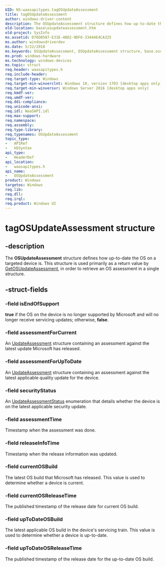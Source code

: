 ```yaml
---
UID: NS:waasapitypes.tagOSUpdateAssessment
title: tagOSUpdateAssessment
author: windows-driver-content
description: The OSUpdateAssessment structure defines how up-to-date the OS on a targeted device is.
old-location: base\osupdateassessment.htm
old-project: SysInfo
ms.assetid: D76D0587-E31E-48D2-9DF6-33444E4CA325
ms.author: windowsdriverdev
ms.date: 5/22/2018
ms.keywords: OSUpdateAssessment, OSUpdateAssessment structure, base.osupdateassessment, tagOSUpdateAssessment, waasapitypes/OSUpdateAssessment
ms.prod: windows-hardware
ms.technology: windows-devices
ms.topic: struct
req.header: waasapitypes.h
req.include-header: 
req.target-type: Windows
req.target-min-winverclnt: Windows 10, version 1703 [desktop apps only]
req.target-min-winversvr: Windows Server 2016 [desktop apps only]
req.kmdf-ver: 
req.umdf-ver: 
req.ddi-compliance: 
req.unicode-ansi: 
req.idl: WaaSAPI.idl
req.max-support: 
req.namespace: 
req.assembly: 
req.type-library: 
req.typenames: OSUpdateAssessment
topic_type:
-	APIRef
-	kbSyntax
api_type:
-	HeaderDef
api_location:
-	waasapitypes.h
api_name:
-	OSUpdateAssessment
product: Windows
targetos: Windows
req.lib: 
req.dll: 
req.irql: 
req.product: Windows UI
---
```


# tagOSUpdateAssessment structure


## -description


The <b>OSUpdateAssessment</b> structure defines how up-to-date the OS on a targeted device is. This structure is used primarily as a return value by <a href="https://msdn.microsoft.com/3123362E-6A1C-49BD-BE9C-0B8506EA944B">GetOSUpdateAssessment</a>, in order to retrieve an OS assessment in a single structure. 


## -struct-fields




### -field isEndOfSupport

<b>true</b> if the OS on the device is no longer supported by Microsoft and will no longer receive servicing updates; otherwise, <b>false</b>. 



### -field assessmentForCurrent

An <a href="https://msdn.microsoft.com/BD456DF6-4A29-41B4-8EB4-8F29910981E7">UpdateAssessment</a> structure containing an assessment against the latest update Microsoft has released. 


### -field assessmentForUpToDate

An <a href="https://msdn.microsoft.com/BD456DF6-4A29-41B4-8EB4-8F29910981E7">UpdateAssessment</a> structure containing an assessment against the latest applicable quality update for the device.


### -field securityStatus

An <a href="https://msdn.microsoft.com/157E241E-E8D8-41F8-9565-5C9298DCD1BE">UpdateAssessmentStatus</a> enumeration that details whether the device is on the latest applicable security update.


### -field assessmentTime

Timestamp when the assessment was done. 



### -field releaseInfoTime

Timestamp when the release information was updated. 



### -field currentOSBuild

The latest OS build that Microsoft has released. This value is used to determine whether a device is current.


### -field currentOSReleaseTime

The published timestamp of the release date for current OS build.


### -field upToDateOSBuild

The latest applicable OS build in the device's servicing train. This value is used to determine whether a device is up-to-date. 



### -field upToDateOSReleaseTime

The published timestamp of the release date for the up-to-date OS build. 


